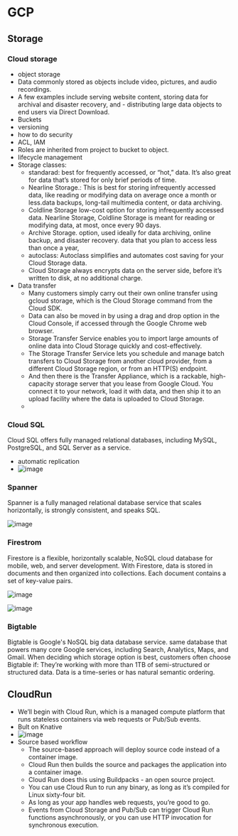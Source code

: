 # GCP

## Storage

### Cloud storage

- object storage
- Data commonly stored as objects include video, pictures, and audio recordings.
- A few examples include serving website content, storing data for archival and disaster recovery, and - distributing large data objects to end users via Direct Download.
- Buckets
- versioning
- how to do security
- ACL, IAM
- Roles are inherited from project to bucket to object.
- lifecycle management
- Storage classes:
  - standarad: best for frequently accessed, or “hot,” data. It’s also great for data that’s stored for only brief periods of time.
  - Nearline Storage.: This is best for storing infrequently accessed data, like reading or modifying data on average once a month or less.data backups, long-tail multimedia content, or data archiving.
  - Coldline Storage low-cost option for storing infrequently accessed data. Nearline Storage, Coldline Storage is meant for reading or modifying data, at most, once every 90 days.
  - Archive Storage. option, used ideally for data archiving, online backup, and disaster recovery. data that you plan to access less than once a year,
  - autoclass: Autoclass simplifies and automates cost saving for your Cloud Storage data.
  - Cloud Storage always encrypts data on the server side, before it’s written to disk, at no additional charge.
- Data transfer
  - Many customers simply carry out their own online transfer using gcloud storage, which is the Cloud Storage command from the Cloud SDK.
  - Data can also be moved in by using a drag and drop option in the Cloud Console, if accessed through the Google Chrome web browser.
  - Storage Transfer Service enables you to import large amounts of online data into Cloud Storage quickly and cost-effectively.
  - The Storage Transfer Service lets you schedule and manage batch transfers to Cloud Storage from another cloud provider, from a different Cloud Storage region, or from an HTTP(S) endpoint.
  - And then there is the Transfer Appliance, which is a rackable, high-capacity storage server that you lease from Google Cloud. You connect it to your network, load it with data, and then ship it to an upload facility where the data is uploaded to Cloud Storage.
  - 

### Cloud SQL

Cloud SQL offers fully managed relational databases, including MySQL, PostgreSQL, and SQL Server as a service.

- automatic replication
- ![image](https://github.com/user-attachments/assets/2aec1b72-66c3-4369-b27f-42c24ac4f723)


### Spanner

Spanner is a fully managed relational database service that scales horizontally, is strongly consistent, and speaks SQL.

![image](https://github.com/user-attachments/assets/5017f499-ede8-4eed-8658-7bc2dec7920b)

### Firestrom
Firestore is a flexible, horizontally scalable, NoSQL cloud database for mobile, web, and server development. With Firestore, data is stored in documents and then organized into collections. Each document contains a set of key-value pairs.

![image](https://github.com/user-attachments/assets/b77cb8fd-6434-4c3d-bc64-09c153b3fcf8)

![image](https://github.com/user-attachments/assets/0540e0ea-e555-473e-b34e-0c3a7e519f4f)

### Bigtable

Bigtable is Google's NoSQL big data database service. same database that powers many core Google services, including Search, Analytics, Maps, and Gmail.
When deciding which storage option is best, customers often choose Bigtable if: They’re working with more than 1TB of semi-structured or structured data.
Data is a time-series or has natural semantic ordering.


## CloudRun

- We’ll begin with Cloud Run, which is a managed compute platform that runs stateless containers via web requests or Pub/Sub events.
- Bult on Knative
- ![image](https://github.com/user-attachments/assets/e35680ca-ba39-4afb-bc23-78a7ff272810)
- Source based workflow
  - The source-based approach will deploy source code instead of a container image.
  - Cloud Run then builds the source and packages the application into a container image.
  - Cloud Run does this using Buildpacks - an open source project.
  - You can use Cloud Run to run any binary, as long as it’s compiled for Linux sixty-four bit.
  - As long as your app handles web requests, you’re good to go.
  - Events from Cloud Storage and Pub/Sub can trigger Cloud Run functions asynchronously, or you can use HTTP invocation for synchronous execution.

